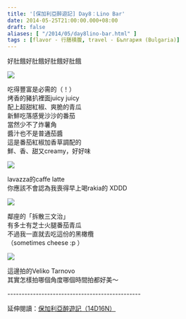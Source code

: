 ```yaml
---
title: '[保加利亞醉遊記] Day8：Lino Bar'
date: 2014-05-25T21:00:00.000+08:00
draft: false
aliases: [ "/2014/05/day8lino-bar.html" ]
tags : [flavor - 行膳積腹, travel - България (Bulgaria)]
---
```


好肚餓好肚餓好肚餓好肚餓  

![](/images/bulgaria8b1.jpg)

吃得豐富是必需的（！）  
烤香的豬扒裡面juicy juicy  
配上超甜紅椒、爽脆的青瓜  
新鮮吃落感覺沙沙的番茄  
當然少不了炸薯角  
醬汁也不是普通茄醬  
這是番茄紅椒加香草調配的  
鮮、香、甜又creamy，好好味  

![](/images/bulgaria8b2.jpg)

lavazza的caffe latte  
你應該不會認為我喪得早上喝rakia的 XDDD  

![](/images/bulgaria8b3.jpg)

鄰座的「拆散三文治」  
有多士有芝士火腿番茄青瓜  
不過我一直就去吃這份的黑橄欖  
（sometimes cheese :p ）  

![](/images/bulgaria8b4.jpg)

這邊拍的Veliko Tarnovo  
其實怎樣拍哪個角度哪個時間拍都好美～  
  
\-----------------------------------------------  
  
延伸閱讀：[保加利亞醉遊記（14D16N）](https://hidie.net/bulgaria14d16n/)
